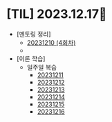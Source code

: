 # [TIL] 2023.12.17📒

* [멘토링 정리]
  * [20231210 (4회차)](../Mentoring/20231217.md)
  * 
* [이론 학습]
  * 일주일 복습
    - [20231211](20231211.md)
    - [20231212](20231212.md)
    - [20231213](20231213.md)
    - [20231214](20231214.md)
    - [20231215](20231215.md)
    - [20231216](20231216.md)
